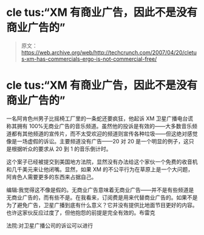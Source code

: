 # cle tus:“XM 有商业广告，因此不是没有商业广告的”

> 原文：<https://web.archive.org/web/http://techcrunch.com/2007/04/20/cletus-xm-has-commercials-ergo-is-not-commercial-free/>

# cle tus:“XM 有商业广告，因此不是没有商业广告的”

一名阿肯色州男子比摇椅工厂里的一条蛇还要疯狂，他起诉 XM 卫星广播电台谎称其拥有 100%无商业广告的音乐频道。虽然他的投诉是有效的——大多数音乐频道都有其他频道的宣传片，而不太受欢迎的频道则宣传各种垃圾——但这绝对感觉像是一场虚假的诉讼。主要频道没有广告——20 对 20 是一个明显的例子，这只是根据听众的要求从 20 到 1 的音乐倒计时。

这个案子已经被提交到美国地方法院，显然没有办法给这个家伙一个免费的收音机和几千美元来让他闭嘴。显然，如果 XM 的不公平行为在草原上是一个大问题，阿肯色人需要更多的东西来占据自己。

编辑:我觉得这不像是假的。无商业广告意味着无商业广告——并不是有些频道是无商业广告的，而有些不是。在我看来，订阅费是用来代替商业广告的。如果不是为了避免广告，卫星广播到底有什么意义？它并没有提供比地面节目更好的内容。也许这家伙反应过度了，但他抱怨的前提是完全有效的。布雷克

法院:对卫星广播公司的诉讼可以进行